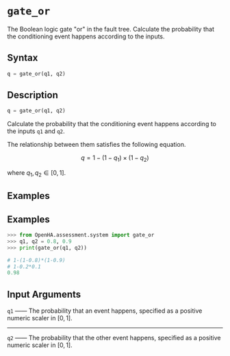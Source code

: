# `gate_or`

The Boolean logic gate "or" in the fault tree.
Calculate the probability that the conditioning event happens according to the inputs.

## Syntax

```python
q = gate_or(q1, q2)
```

## Description

```python
q = gate_or(q1, q2)
```

Calculate the probability that the conditioning event happens according to the inputs `q1` and `q2`.

The relationship between them satisfies the following equation.

$$
q = 1-\left(1-q_1\right)\times\left(1-q_2\right)
$$

where $q_1,q_2\in\left[0,1\right]$.

## Examples

## Examples

```python
>>> from OpenHA.assessment.system import gate_or
>>> q1, q2 = 0.8, 0.9
>>> print(gate_or(q1, q2))

# 1-(1-0.8)*(1-0.9)
# 1-0.2*0.1
0.98

```

## Input Arguments

`q1` —— The probability that an event happens, specified as a positive numeric scaler in $\left[0,1\right]$.

---

`q2` —— The probability that the other event happens, specified as a positive numeric scaler in $\left[0,1\right]$.
